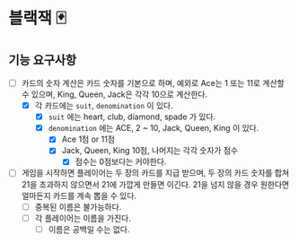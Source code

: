# 블랙잭 🃏

## 기능 요구사항

- [ ] 카드의 숫자 계산은 카드 숫자를 기본으로 하며, 예외로 Ace는 1 또는 11로 계산할 수 있으며, King, Queen, Jack은 각각 10으로 계산한다.
  - [x] 각 카드에는 `suit`, `denomination` 이 있다. 
    - [x] `suit` 에는 heart, club, diamond, spade 가 있다.
    - [x] `denomination` 에는 ACE, 2 ~ 10, Jack, Queen, King 이 있다.
        - [x] Ace 1점 or 11점
        - [x] Jack, Queen, King 10점, 나머지는 각각 숫자가 점수
          - [x] 점수는 0점보다는 커야한다. 
- [ ] 게임을 시작하면 플레이어는 두 장의 카드를 지급 받으며, 두 장의 카드 숫자를 합쳐 21을 초과하지 않으면서 21에 가깝게 만들면 이긴다. 21을 넘지 않을 경우 원한다면 얼마든지 카드를 계속 뽑을 수 있다.
  - [ ] 중복된 이름은 불가능하다.
  - [ ] 각 플레이어는 이름을 가진다.
    - [ ] 이름은 공백일 수는 없다.